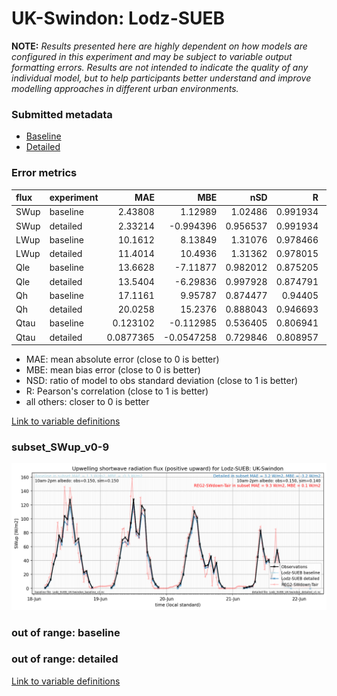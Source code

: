 # UK-Swindon: Lodz-SUEB

**NOTE:** *Results presented here are highly dependent on how models are configured in this experiment and may be subject to variable output formatting errors. Results are not intended to indicate the quality of any individual model, but to help participants better understand and improve modelling approaches in different urban environments.*

### Submitted metadata

- [Baseline](Lodz-SUEB_UK-Swindon_baseline_attrs.md)
- [Detailed](Lodz-SUEB_UK-Swindon_detailed_attrs.md)

### Error metrics

| flux   | experiment   |        MAE |        MBE |      nSD |        R |         5th |      95th |      RMSE |    cRMSE |       AMBE |      1-nSD |        1-R |   nSkewness |   nKurtosis |   Overlap |
|:-------|:-------------|-----------:|-----------:|---------:|---------:|------------:|----------:|----------:|---------:|-----------:|-----------:|-----------:|------------:|------------:|----------:|
| SWup   | baseline     |  2.43808   |  1.12989   | 1.02486  | 0.991934 |  0.8065     |  1.307    |  4.08006  | 0.130959 |  1.12989   | 0.0248611  | 0.00806561 |   0.092558  |   0.448606  | 0.0838601 |
| SWup   | detailed     |  2.33214   | -0.994396  | 0.956537 | 0.991934 |  0.8404     |  5.0148   |  4.0633   | 0.131602 |  0.994396  | 0.043463   | 0.00806561 |   0.0925581 |   0.448606  | 0.0756419 |
| LWup   | baseline     | 10.1612    |  8.13849   | 1.31076  | 0.978466 |  0.430102   | 34.3018   | 15.8062   | 0.391185 |  8.13849   | 0.31076    | 0.0215344  |   0.928037  |   6.35348   | 0.0882888 |
| LWup   | detailed     | 11.4014    | 10.4936    | 1.31362  | 0.978015 |  1.8372     | 37.4985   | 17.246    | 0.395113 | 10.4936    | 0.313613   | 0.0219851  |   0.980519  |   6.55108   | 0.0910052 |
| Qle    | baseline     | 13.6628    | -7.11877   | 0.982012 | 0.875205 |  2.7921     |  6.9776   | 21.2182   | 0.495402 |  7.11877   | 0.0179881  | 0.124795   |   0.118645  |   0.185676  | 0.372895  |
| Qle    | detailed     | 13.5404    | -6.29836   | 0.997928 | 0.874791 |  2.8093     |  4.8997   | 21.1305   | 0.499903 |  6.29836   | 0.00207204 | 0.125209   |   0.109486  |   0.182392  | 0.378914  |
| Qh     | baseline     | 17.1161    |  9.95787   | 0.874477 | 0.94405  | 22.6866     |  9.616    | 22.8644   | 0.337062 |  9.95787   | 0.125523   | 0.0559504  |   0.0921968 |   0.168815  | 0.281034  |
| Qh     | detailed     | 20.0258    | 15.2376    | 0.888043 | 0.946693 | 26.3421     |  1.4185   | 25.1386   | 0.327434 | 15.2376    | 0.111957   | 0.0533073  |   0.0416631 |   0.0293222 | 0.337934  |
| Qtau   | baseline     |  0.123102  | -0.112985  | 0.536405 | 0.806941 |  0.00284249 |  0.367039 |  0.202478 | 0.649643 |  0.112985  | 0.463596   | 0.193059   |   0.238563  |   1.8078    | 0.218164  |
| Qtau   | detailed     |  0.0877365 | -0.0547258 | 0.729846 | 0.808957 |  0.00745641 |  0.212458 |  0.162884 | 0.593167 |  0.0547258 | 0.270155   | 0.191043   |   0.278217  |   1.99656   | 0.131061  |

 - MAE: mean absolute error (close to 0 is better)
 - MBE: mean bias error (close to 0 is better)
 - NSD: ratio of model to obs standard deviation (close to 1 is better)
 - R: Pearson's correlation (close to 1 is better)
 - all others: closer to 0 is better

[Link to variable definitions](../modelattrs/variable_definitions.md)

### <a name="subset_swup_v0-9"></a>subset_SWup_v0-9
[![Lodz-SUEB_UK-Swindon_subset_SWup_v0-9.png](Lodz-SUEB_UK-Swindon_subset_SWup_v0-9.png)](Lodz-SUEB_UK-Swindon_subset_SWup_v0-9.png)

### out of range: baseline


### out of range: detailed



[Link to variable definitions](../modelattrs/variable_definitions.md)


